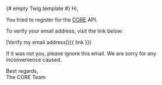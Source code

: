 {# empty Twig template #} Hi,

You tried to register for the [CORE](http://core.ac.uk) API.  
  
To verify your email address, visit the link below:  
  
  
  
[Verify my email address]({{ link }})  
  
  
  
If it was not you, please ignore this email. We are sorry for any inconvenience caused.  
  
Best regards,  
The CORE Team